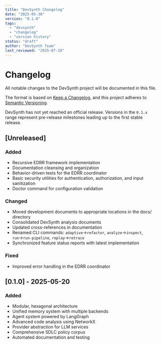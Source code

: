 ```yaml
---
title: "DevSynth Changelog"
date: "2025-05-30"
version: "0.1.0"
tags:
  - "devsynth"
  - "changelog"
  - "version history"
status: "draft"
author: "DevSynth Team"
last_reviewed: "2025-07-10"
---
```


# Changelog

All notable changes to the DevSynth project will be documented in this file.

The format is based on [Keep a Changelog](https://keepachangelog.com/en/1.0.0/),
and this project adheres to [Semantic Versioning](https://semver.org/spec/v2.0.0.html).

DevSynth has not yet reached an official release. Versions in the `0.1.x` range
represent pre-release milestones leading up to the first stable release.

## [Unreleased]

### Added
- Recursive EDRR framework implementation
- Documentation cleansing and organization
- Behavior-driven tests for the EDRR coordinator
- Basic security utilities for authentication, authorization, and input sanitization
- Doctor command for configuration validation

### Changed
- Moved development documents to appropriate locations in the docs/ directory
- Consolidated DevSynth analysis documents
- Updated cross-references in documentation
- Renamed CLI commands: `adaptive`→`refactor`, `analyze`→`inspect`, `run`→`run-pipeline`, `replay`→`retrace`
- Synchronized feature status reports with latest implementation

### Fixed
- Improved error handling in the EDRR coordinator

## [0.1.0] - 2025-05-20

### Added
- Modular, hexagonal architecture
- Unified memory system with multiple backends
- Agent system powered by LangGraph
- Advanced code analysis using NetworkX
- Provider abstraction for LLM services
- Comprehensive SDLC policy corpus
- Automated documentation and testing

